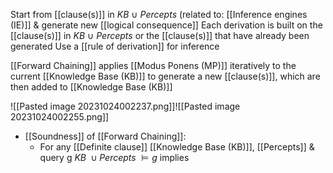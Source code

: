 Start from [[clause(s)]] in $KB\ \cup\ Percepts$ (related to: [[Inference engines (IE)]] & generate new [[logical consequence]]
Each derivation is built on the [[clause(s)]] in $KB\ \cup\ Percepts$ or the [[clause(s)]] that have already been generated
Use a [[rule of derivation]] for inference

[[Forward Chaining]] applies [[Modus Ponens (MP)]] iteratively to the current [[Knowledge Base (KB)]] to generate a new [[clause(s)]], which are then added to [[Knowledge Base (KB)]]

![[Pasted image 20231024002237.png]]![[Pasted image 20231024002255.png]]

- [[Soundness]] of [[Forward Chaining]]:
	- For any [[Definite clause]] [[Knowledge Base (KB)]], [[Percepts]] & query g
		$KB\ \cup Percepts\ \vDash g$
		implies
